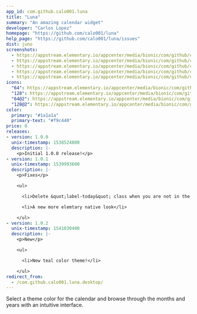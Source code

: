 ```yaml
---
app_id: com.github.calo001.luna
title: "Luna"
summary: "An amazing calendar widget"
developer: "Carlos Lopez"
homepage: "https://github.com/calo001/luna"
help_page: "https://github.com/calo001/luna/issues"
dist: juno
screenshots:
  - https://appstream.elementary.io/appcenter/media/bionic/com/github/calo001.luna/B59A5D15C5CD4A67902380AA732B02E0/screenshots/image-1_orig.png
  - https://appstream.elementary.io/appcenter/media/bionic/com/github/calo001.luna/B59A5D15C5CD4A67902380AA732B02E0/screenshots/image-2_orig.png
  - https://appstream.elementary.io/appcenter/media/bionic/com/github/calo001.luna/B59A5D15C5CD4A67902380AA732B02E0/screenshots/image-3_orig.png
  - https://appstream.elementary.io/appcenter/media/bionic/com/github/calo001.luna/B59A5D15C5CD4A67902380AA732B02E0/screenshots/image-4_orig.png
  - https://appstream.elementary.io/appcenter/media/bionic/com/github/calo001.luna/B59A5D15C5CD4A67902380AA732B02E0/screenshots/image-5_orig.png
icons:
  "64": https://appstream.elementary.io/appcenter/media/bionic/com/github/calo001.luna/B59A5D15C5CD4A67902380AA732B02E0/icons/64x64/com.github.calo001.luna_com.github.calo001.luna.png
  "128": https://appstream.elementary.io/appcenter/media/bionic/com/github/calo001.luna/B59A5D15C5CD4A67902380AA732B02E0/icons/128x128/com.github.calo001.luna_com.github.calo001.luna.png
  "64@2": https://appstream.elementary.io/appcenter/media/bionic/com/github/calo001.luna/B59A5D15C5CD4A67902380AA732B02E0/icons/64x64@2/com.github.calo001.luna_com.github.calo001.luna.png
  "128@2": https://appstream.elementary.io/appcenter/media/bionic/com/github/calo001.luna/B59A5D15C5CD4A67902380AA732B02E0/icons/128x128@2/com.github.calo001.luna_com.github.calo001.luna.png
color:
  primary: "#1a1a1a"
  primary-text: "#f9c440"
price: 0
releases:
- version: 1.0.0
  unix-timestamp: 1538524800
  description: |-
    <p>Initial 1.0.0 release!</p>
- version: 1.0.1
  unix-timestamp: 1539993600
  description: |-
    <p>Fixes</p>

    <ul>

      <li>Delete &quot;label-today&quot; class when you are not in the current date</li>

      <li>A new more elemtary native look</li>

    </ul>
- version: 1.0.2
  unix-timestamp: 1541030400
  description: |-
    <p>New</p>

    <ul>

      <li>New teal color theme!</li>

    </ul>
redirect_from:
  - /com.github.calo001.luna.desktop/
---
```


<p>Select a theme color for the calendar and browse through the months and years with an intuitive interface.</p>